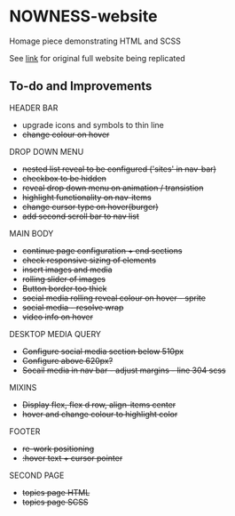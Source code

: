 # NOWNESS-website

Homage piece demonstrating HTML and SCSS

See [link](https://www.nowness.com/) for original full website being replicated

## To-do and Improvements

HEADER BAR

- upgrade icons and symbols to thin line
- ~~change colour on hover~~

DROP DOWN MENU

- ~~nested list reveal to be configured ('sites' in nav-bar)~~
- ~~checkbox to be hidden~~
- ~~reveal drop down menu on animation / transistion~~
- ~~highlight functionality on nav-items~~
- ~~change cursor type on hover(burger)~~
- ~~add second scroll bar to nav list~~

MAIN BODY

- ~~continue page configuration + end sections~~
- ~~check responsive sizing of elements~~
- ~~insert images and media~~
- ~~rolling slider of images~~
- ~~Button border too thick~~
- ~~social media rolling reveal colour on hover - sprite~~
- ~~social media - resolve wrap~~
- ~~video info on hover~~

DESKTOP MEDIA QUERY

- ~~Configure social media section below 510px~~
- ~~Configure above 620px?~~
- ~~Socail media in nav bar - adjust margins - line 304 scss~~

MIXINS

- ~~Display flex, flex d row, align-items center~~
- ~~hover and change colour to highlight color~~

FOOTER

- ~~re-work positioning~~
- ~~:hover text + cursor pointer~~

SECOND PAGE

- ~~topics page HTML~~
- ~~topics page SCSS~~
